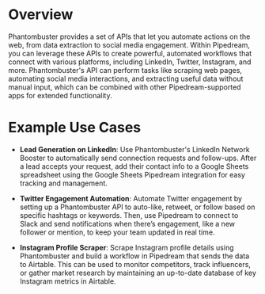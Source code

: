 # Overview

Phantombuster provides a set of APIs that let you automate actions on the web, from data extraction to social media engagement. Within Pipedream, you can leverage these APIs to create powerful, automated workflows that connect with various platforms, including LinkedIn, Twitter, Instagram, and more. Phantombuster's API can perform tasks like scraping web pages, automating social media interactions, and extracting useful data without manual input, which can be combined with other Pipedream-supported apps for extended functionality.

# Example Use Cases

- **Lead Generation on LinkedIn**: Use Phantombuster's LinkedIn Network Booster to automatically send connection requests and follow-ups. After a lead accepts your request, add their contact info to a Google Sheets spreadsheet using the Google Sheets Pipedream integration for easy tracking and management.

- **Twitter Engagement Automation**: Automate Twitter engagement by setting up a Phantombuster API to auto-like, retweet, or follow based on specific hashtags or keywords. Then, use Pipedream to connect to Slack and send notifications when there’s engagement, like a new follower or mention, to keep your team updated in real time.

- **Instagram Profile Scraper**: Scrape Instagram profile details using Phantombuster and build a workflow in Pipedream that sends the data to Airtable. This can be used to monitor competitors, track influencers, or gather market research by maintaining an up-to-date database of key Instagram metrics in Airtable.
